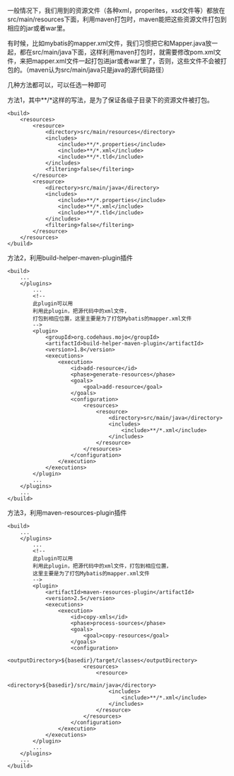 一般情况下，我们用到的资源文件（各种xml，properites，xsd文件等）都放在src/main/resources下面，利用maven打包时，maven能把这些资源文件打包到相应的jar或者war里。

 

有时候，比如mybatis的mapper.xml文件，我们习惯把它和Mapper.java放一起，都在src/main/java下面，这样利用maven打包时，就需要修改pom.xml文件，来把mapper.xml文件一起打包进jar或者war里了，否则，这些文件不会被打包的。（maven认为src/main/java只是java的源代码路径）


几种方法都可以，可以任选一种即可 

方法1，其中**/*这样的写法，是为了保证各级子目录下的资源文件被打包。

	<build>
	    <resources>
	        <resource>
	            <directory>src/main/resources</directory>
	            <includes>
	                <include>**/*.properties</include>
	                <include>**/*.xml</include>
	                <include>**/*.tld</include>
	            </includes>
	            <filtering>false</filtering>
	        </resource>
	        <resource>
	            <directory>src/main/java</directory>
	            <includes>
	                <include>**/*.properties</include>
	                <include>**/*.xml</include>
	                <include>**/*.tld</include>
	            </includes>
	            <filtering>false</filtering>
	        </resource>
	    </resources>
	</build>

方法2，利用build-helper-maven-plugin插件

	
	<build>
	    ...
	    </plugins>
	        ...
	        <!--
	        此plugin可以用
	        利用此plugin，把源代码中的xml文件，
	        打包到相应位置，这里主要是为了打包Mybatis的mapper.xml文件 
	        -->
	        <plugin>
	            <groupId>org.codehaus.mojo</groupId>
	            <artifactId>build-helper-maven-plugin</artifactId>
	            <version>1.8</version>
	            <executions>
	                <execution>
	                    <id>add-resource</id>
	                    <phase>generate-resources</phase>
	                    <goals>
	                        <goal>add-resource</goal>
	                    </goals>
	                    <configuration>
	                        <resources>
	                            <resource>
	                                <directory>src/main/java</directory>
	                                <includes>
	                                    <include>**/*.xml</include>
	                                </includes>
	                            </resource>
	                        </resources>
	                    </configuration>
	                </execution>
	            </executions>
	        </plugin>   
	        ...
	    </plugins>     
	    ...
	</build>


方法3，利用maven-resources-plugin插件
	
	<build>
	    ...
	    </plugins>
	        ...
	        <!--
	        此plugin可以用
	        利用此plugin，把源代码中的xml文件，打包到相应位置，
	        这里主要是为了打包Mybatis的mapper.xml文件 
	        -->
	        <plugin>
	            <artifactId>maven-resources-plugin</artifactId>
	            <version>2.5</version>
	            <executions>
	                <execution>
	                    <id>copy-xmls</id>
	                    <phase>process-sources</phase>
	                    <goals>
	                        <goal>copy-resources</goal>
	                    </goals>
	                    <configuration>
	                        <outputDirectory>${basedir}/target/classes</outputDirectory>
	                        <resources>
	                            <resource>
	                                <directory>${basedir}/src/main/java</directory>
	                                <includes>
	                                    <include>**/*.xml</include>
	                                </includes>
	                            </resource>
	                        </resources>
	                    </configuration>
	                </execution>
	            </executions>
	        </plugin>   
	        ...
	    </plugins>     
	    ...
	</build>
 
